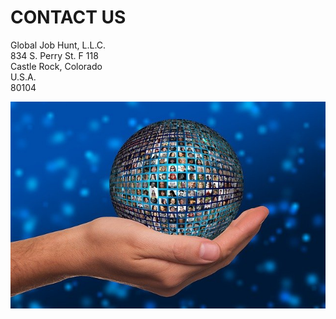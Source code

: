 # CONTACT US

Global Job Hunt, L.L.C.\
834 S. Perry St. F 118\
Castle Rock, Colorado\
U.S.A.\
80104

![Hand holding globe](/images/hand-1592415_640.jpg)


